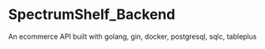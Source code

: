 # SpectrumShelf_Backend
An ecommerce API built with golang, gin, docker, postgresql, sqlc, tableplus
